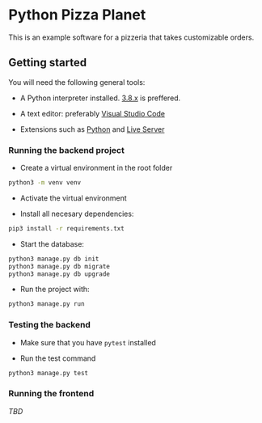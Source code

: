 # Python Pizza Planet

This is an example software for a pizzeria that takes customizable orders.

## Getting started

You will need the following general tools:

- A Python interpreter installed. [3.8.x](https://www.python.org/downloads/release/python-3810/) is preffered.

- A text editor: preferably [Visual Studio Code](https://code.visualstudio.com/download)

- Extensions such as [Python](https://marketplace.visualstudio.com/items?itemName=ms-python.python) and [Live Server](https://marketplace.visualstudio.com/items?itemName=ritwickdey.LiveServer)

### Running the backend project

- Create a virtual environment in the root folder

```bash
python3 -m venv venv
```

- Activate the virtual environment

- Install all necesary dependencies:

```bash
pip3 install -r requirements.txt
```

- Start the database:

```bash
python3 manage.py db init
python3 manage.py db migrate
python3 manage.py db upgrade
```

- Run the project with:

```bash
python3 manage.py run
```

### Testing the backend

- Make sure that you have `pytest` installed

- Run the test command

```bash
python3 manage.py test
```

### Running the frontend

_TBD_ 
